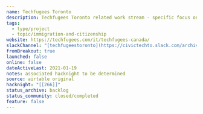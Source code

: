 ```yaml
---
name: Techfugees Toronto
description: Techfugees Toronto related work stream - specific focus on refugee housing challenges in GTA
tags:
  - type/project
  - topic/immigration-and-citizenship
website: https://techfugees.com/it/techfugees-canada/
slackChannel: "[techfugeestoronto](https://civictechto.slack.com/archives/C01ELNH8FB3)"
fromBreakout: true
launched: false
online: false
dateActiveLast: 2021-01-19
notes: associated hacknight to be determined
source: airtable original
hacknight: "[[266]]"
status_archive: backlog
status_community: closed/completed
feature: false
---
```


